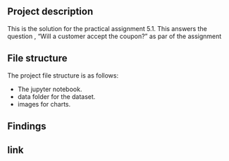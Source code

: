 ## Project description

This is the solution for the practical assignment 5.1. This answers the question , “Will a customer accept the coupon?” as par of the assignment

## File structure

The project file structure is as follows:

- The jupyter notebook.
- data folder for the dataset.
- images for charts.

## Findings

## link
